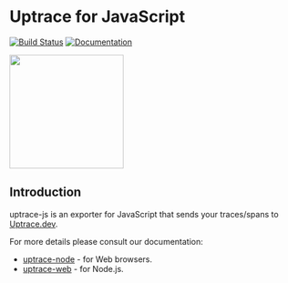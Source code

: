 # Uptrace for JavaScript

[![Build Status](https://travis-ci.org/uptrace/uptrace-js.svg?branch=master)](https://travis-ci.org/uptrace/uptrace-js)
[![Documentation](https://img.shields.io/badge/docs-uptrace-brightgreen)](https://docs.uptrace.dev/javascript/)

<a href="https://docs.uptrace.dev/go/">
  <img src="https://docs.uptrace.dev/devicons/javascript-original.svg" height="200px" />
</a>

## Introduction

uptrace-js is an exporter for JavaScript that sends your traces/spans to
[Uptrace.dev](https://uptrace.dev).

For more details please consult our documentation:

- [uptrace-node](https://docs.uptrace.dev/js/) - for Web browsers.
- [uptrace-web](https://docs.uptrace.dev/node-js/) - for Node.js.
